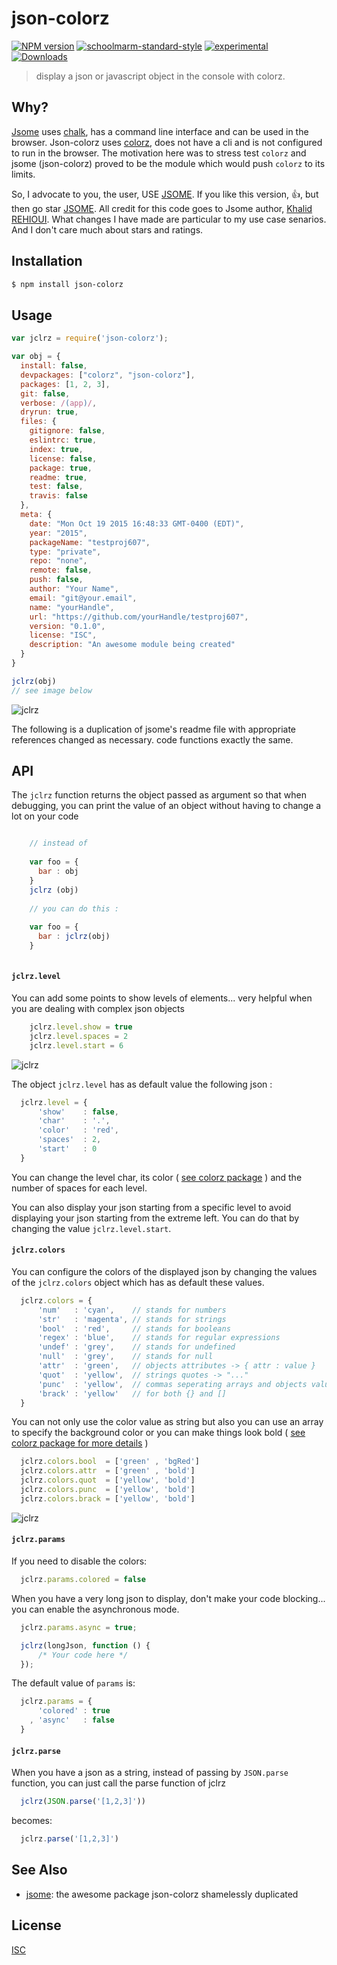 # json-colorz
[![NPM version][npm-image]][npm-url]
[![schoolmarm-standard-style][marm-image]][marm-url]
[![experimental][stability-image]][stability-url]
[![Downloads][downloads-image]][downloads-url]

> display a json or javascript object in the console with colorz.

## Why?
[Jsome](https://www.npmjs.com/package/jsome) uses [chalk](https://www.npmjs.com/package/chalk), has a command line interface and can be used in the browser. Json-colorz uses [colorz](https://www.npmjs.com/package/colorz), does not have a cli and is not configured to run in the browser. The motivation here was to stress test `colorz` and  jsome (json-colorz) proved to be the module which would push `colorz` to its limits. 

So, I advocate to you, the user, USE [JSOME](https://github.com/Javascipt/Jsome). If you like this version, :+1:, but then go star [JSOME](https://github.com/Javascipt/Jsome). All credit for this code goes to Jsome author, [Khalid REHIOUI](https://www.npmjs.com/~javascript). What changes I have made are particular to my use case senarios. And I don't care much about stars and ratings. 

## Installation
```bash
$ npm install json-colorz
```

## Usage
```js
var jclrz = require('json-colorz');

var obj = {
  install: false,
  devpackages: ["colorz", "json-colorz"],
  packages: [1, 2, 3],
  git: false,
  verbose: /(app)/,
  dryrun: true,
  files: {
    gitignore: false,
    eslintrc: true,
    index: true,
    license: false,
    package: true,
    readme: true,
    test: false,
    travis: false
  },
  meta: {
    date: "Mon Oct 19 2015 16:48:33 GMT-0400 (EDT)",
    year: "2015",
    packageName: "testproj607",
    type: "private",
    repo: "none",
    remote: false,
    push: false,
    author: "Your Name",
    email: "git@your.email",
    name: "yourHandle",
    url: "https://github.com/yourHandle/testproj607",
    version: "0.1.0",
    license: "ISC",
    description: "An awesome module being created"
  }
}

jclrz(obj)
// see image below
```

![jclrz](http://i.imgur.com/0A3rHRc.png)

The following is a duplication of jsome's readme file with appropriate references changed as necessary. code functions exactly the same.

## API

The `jclrz` function returns the object passed as argument so that when debugging, you can print the value of an object without having to change a lot on your code

```javascript

    // instead of 
    
    var foo = {
      bar : obj
    }
    jclrz (obj)
    
    // you can do this :
    
    var foo = {
      bar : jclrz(obj)
    }
    
```

#### `jclrz.level`

You can add some points to show levels of elements... very helpful when you are dealing with complex json objects

```javascript
    jclrz.level.show = true
    jclrz.level.spaces = 2
    jclrz.level.start = 6
```

![jclrz](http://i.imgur.com/txBcXjW.png)

The object `jclrz.level` has as default value the following json :

```javascript
  jclrz.level = {
      'show'    : false,
      'char'    : '.',
      'color'   : 'red',
      'spaces'  : 2,
      'start'   : 0
  }
```

You can change the level char, its color ( [see colorz package](http://npmjs.org/package/colorz) ) and the number of spaces for each level.

You can also display your json starting from a specific level to avoid displaying your json starting from the extreme left. You can do that by changing the value `jclrz.level.start`.

#### `jclrz.colors`

You can configure the colors of the displayed json by changing the values of the `jclrz.colors` object which has as default these values.

```javascript
  jclrz.colors = {
      'num'   : 'cyan',    // stands for numbers
      'str'   : 'magenta', // stands for strings
      'bool'  : 'red',     // stands for booleans
      'regex' : 'blue',    // stands for regular expressions
      'undef' : 'grey',    // stands for undefined
      'null'  : 'grey',    // stands for null
      'attr'  : 'green',   // objects attributes -> { attr : value }
      'quot'  : 'yellow',  // strings quotes -> "..."
      'punc'  : 'yellow',  // commas seperating arrays and objects values -> [ , , , ]
      'brack' : 'yellow'   // for both {} and []
  }
```

You can not only use the color value as string but also you can use an array to specify the background color or you can make things look bold  ( [see colorz package for more details](http://npmjs.org/package/colorz) )


```javascript
  jclrz.colors.bool  = ['green' , 'bgRed']
  jclrz.colors.attr  = ['green' , 'bold']
  jclrz.colors.quot  = ['yellow', 'bold']
  jclrz.colors.punc  = ['yellow', 'bold']
  jclrz.colors.brack = ['yellow', 'bold']
```
![jclrz](http://i.imgur.com/AKoAPJM.png)

#### `jclrz.params`

If you need to disable the colors:

```javascript
  jclrz.params.colored = false
```

When you have a very long json to display, don't make your code blocking... you can enable the asynchronous mode.

```javascript
  jclrz.params.async = true;

  jclrz(longJson, function () {
      /* Your code here */
  });
```

The default value of `params` is:

```javascript
  jclrz.params = {
      'colored' : true
    , 'async'   : false
  }
```

#### `jclrz.parse`

When you have a json as a string, instead of passing by `JSON.parse` function, you can just call the parse function of jclrz

```javascript
  jclrz(JSON.parse('[1,2,3]'))
```

becomes:

```javascript
  jclrz.parse('[1,2,3]')
```

## See Also
- [jsome](https://www.npmjs.com/package/jsome): the awesome package json-colorz shamelessly duplicated

## License
[ISC](https://github.com/akileez/json-colorz/blob/master/LICENSE)

[npm-image]: https://img.shields.io/npm/v/json-colorz.svg?style=flat-square
[npm-url]: https://npmjs.org/package/json-colorz
[marm-image]: https://img.shields.io/badge/code%20style-marm-brightgreen.svg?style=flat-square
[marm-url]: https://github.com/akileez/eslint-config-marm
[stability-image]: https://img.shields.io/badge/stability-experimental-darkorange.svg?style=flat-square
[stability-url]: https://github.com/akileez/json-colorz
[downloads-image]: http://img.shields.io/npm/dm/json-colorz.svg?style=flat-square
[downloads-url]: https://npmjs.org/package/json-colorz
